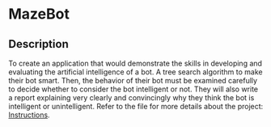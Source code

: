 # MazeBot
## Description
To create an application that would demonstrate the skills in developing and evaluating the artificial intelligence of a bot. A tree search algorithm to make their bot smart. Then, the behavior of their bot must be examined carefully to decide whether to consider the bot intelligent or not. They will also write a report explaining very clearly and convincingly why they think the bot is intelligent or unintelligent. Refer to the file for more details about the project: [Instructions](https://www.google.com).